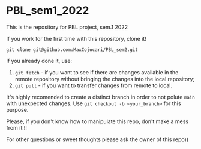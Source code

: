 # PBL_sem1_2022
This is the repository for PBL project, sem.1 2022

If you work for the first time with this repository, clone it! 

```
git clone git@github.com:MaxCojocari/PBL_sem2.git
```

If you already done it, use:

1. `git fetch` - if you want to see if there are changes available in the remote repository without bringing the changes into the local repository;
2. `git pull` - if you want to transfer changes from remote to local.

It's highly recomended to create a distinct branch in order to not polute `main` with unexpected changes. Use `git checkout -b <your_branch>` for this purpose.

Please, if you don't know how to manipulate this repo, don't make a mess from it!!!

For other questions or sweet thoughts please ask the owner of this repo))
